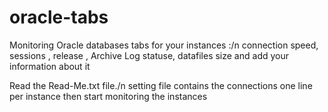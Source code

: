 # oracle-tabs
Monitoring Oracle databases
tabs for your instances :/n
connection speed, sessions , release , Archive Log statuse, datafiles size and add your information about it

Read the Read-Me.txt file./n
setting file contains the connections
one line per instance then start monitoring the instances


